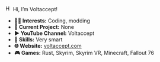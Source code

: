 <img src="" alt="Happy Emoji" width="16" height="16"> Hi, I’m Voltaccept!

- **👨‍💻 Interests:** Coding, modding
- **📄 Current Project:** None
- **▶️ YouTube Channel:** Voltaccept
- **🧠 Skills:** Very smart
- **🌐 Website:** [voltaccept.com](http://www.voltaccept.com)
- **🎮 Games:** Rust, Skyrim, Skyrim VR, Minecraft, Fallout 76

<!---
VoltacceptYT/VoltacceptYT is a ✨ special ✨ repository because its `README.md` (this file) appears on your GitHub profile.
You can click the Preview link to take a look at your changes.
--->
